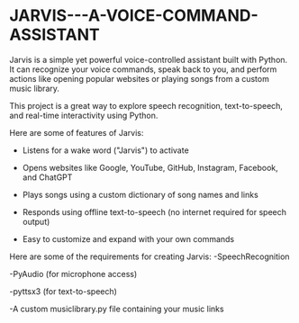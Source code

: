 # JARVIS---A-VOICE-COMMAND-ASSISTANT

Jarvis is a simple yet powerful voice-controlled assistant built with Python. It can recognize your voice commands, speak back to you, and perform actions like opening popular websites or playing songs from a custom music library.

This project is a great way to explore speech recognition, text-to-speech, and real-time interactivity using Python.

Here are some of features of Jarvis:
- Listens for a wake word ("Jarvis") to activate

- Opens websites like Google, YouTube, GitHub, Instagram, Facebook, and ChatGPT

- Plays songs using a custom dictionary of song names and links

- Responds using offline text-to-speech (no internet required for speech output)

- Easy to customize and expand with your own commands

Here are some of the  requirements for creating Jarvis:
-SpeechRecognition

-PyAudio (for microphone access)

-pyttsx3 (for text-to-speech)

-A custom musiclibrary.py file containing your music links
